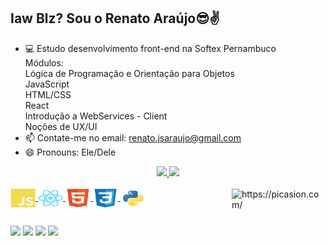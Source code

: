 ## Iaw Blz? Sou o Renato Araújo😎✌️

- 💻 Estudo desenvolvimento front-end na Softex Pernambuco
<br>Módulos:
<br>Lógica de Programação e Orientação para Objetos<break>
<br>JavaScript
<br>HTML/CSS
<br>React
<br>Introdução a WebServices - Client
 <br>Noções de UX/UI
- 📫 Contate-me no email: renato.jsaraujo@gmail.com
- 😄 Pronouns: Ele/Dele
<div align="center">
  <a href="https://github.com/escorpeano">
  <img height="130em" src="https://github-readme-stats.vercel.app/api?username=escorpeano&show_icons=true&theme=tokyonight&include_all_commits=true&count_private=true"/>
  <img height="130em" src="https://github-readme-stats.vercel.app/api/top-langs/?username=escorpeano&layout=compact&langs_count=7&theme=tokyonight"/>
</div>

<div style="display: inline_block"><br>
  <img align="center" alt="escorpeano-Js" height="30" width="40" src="https://raw.githubusercontent.com/devicons/devicon/master/icons/javascript/javascript-plain.svg">
  <img align="center" alt="escorpeano-React" height="30" width="40" src="https://raw.githubusercontent.com/devicons/devicon/master/icons/react/react-original.svg">
  <img align="center" alt="escorpeano-HTML" height="30" width="40" src="https://raw.githubusercontent.com/devicons/devicon/master/icons/html5/html5-original.svg">
  <img align="center" alt="escorpeano-CSS" height="30" width="40" src="https://raw.githubusercontent.com/devicons/devicon/master/icons/css3/css3-original.svg">
  <img align="center" alt="escorpeano-Python" height="30" width="40" src="https://raw.githubusercontent.com/devicons/devicon/master/icons/python/python-original.svg">
  <a href="https://picasion.com/"><img align="right" src="https://i.picasion.com/pic92/39dc832647938d2d5a6b21407629e686.gif" width="150" height="150" border="0" alt="https://picasion.com/" /></a><br />
</div>

##
  
  <div> 
  <a href="https://instagram.com/renatoaraujoadm" target="_blank"><img src="https://img.shields.io/badge/-Instagram-%23E4405F?style=for-the-badge&logo=instagram&logoColor=white" target="_blank"></a>
  <a href = "mailto:renato.jsaraujo@gmail.com"><img src="https://img.shields.io/badge/-Gmail-%23333?style=for-the-badge&logo=gmail&logoColor=white" target="_blank"></a>
  <a href = "https://www.linkedin.com/in/raraujo1/"><img src="https://img.shields.io/badge/-LinkedIn-%230077B5?style=for-the-badge&logo=linkedin&logoColor=white" target="_blank"></a> 
  <a href="https://wa.me/qr/PDG4XFC5XZDFI1"><img src="https://img.shields.io/badge/WhatsApp-25D366?style=for-the-badge&logo=whatsapp&logoColor=white" target="_blank"></a>
 
</div>

